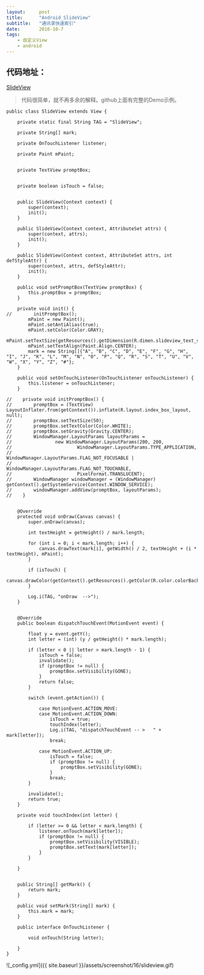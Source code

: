 ```yaml
---
layout:     post
title:      "Android_SlideView"
subtitle:   "通讯录快速索引"
date:       2016-10-7
tags:
    - 自定义View
    - android
---
```



## 代码地址：

[SlideView](https://github.com/7449/SlideView)

>代码很简单，就不再多余的解释。github上面有完整的Demo示例。

	public class SlideView extends View {
	
	    private static final String TAG = "SlideView";
	
	    private String[] mark;
	
	    private OnTouchListener listener;
	
	    private Paint mPaint;
	
	
	    private TextView promptBox;
	
	
	    private boolean isTouch = false;
	
	
	    public SlideView(Context context) {
	        super(context);
	        init();
	    }
	
	    public SlideView(Context context, AttributeSet attrs) {
	        super(context, attrs);
	        init();
	    }
	
	    public SlideView(Context context, AttributeSet attrs, int defStyleAttr) {
	        super(context, attrs, defStyleAttr);
	        init();
	    }
	
	    public void setPromptBox(TextView promptBox) {
	        this.promptBox = promptBox;
	    }
	
	    private void init() {
	//        initPromptBox();
	        mPaint = new Paint();
	        mPaint.setAntiAlias(true);
	        mPaint.setColor(Color.GRAY);
	        mPaint.setTextSize(getResources().getDimension(R.dimen.slideview_text_size));
	        mPaint.setTextAlign(Paint.Align.CENTER);
	        mark = new String[]{"A", "B", "C", "D", "E", "F", "G", "H", "I", "J", "K", "L", "M", "N", "O", "P", "Q", "R", "S", "T", "U", "V", "W", "X", "Y", "Z", "#"};
	    }
	
	    public void setOnTouchListener(OnTouchListener onTouchListener) {
	        this.listener = onTouchListener;
	    }
	
	//    private void initPromptBox() {
	//        promptBox = (TextView) LayoutInflater.from(getContext()).inflate(R.layout.index_box_layout, null);
	//        promptBox.setTextSize(50);
	//        promptBox.setTextColor(Color.WHITE);
	//        promptBox.setGravity(Gravity.CENTER);
	//        WindowManager.LayoutParams layoutParams =
	//                new WindowManager.LayoutParams(200, 200,
	//                        WindowManager.LayoutParams.TYPE_APPLICATION,
	//                        WindowManager.LayoutParams.FLAG_NOT_FOCUSABLE |
	//                                WindowManager.LayoutParams.FLAG_NOT_TOUCHABLE,
	//                        PixelFormat.TRANSLUCENT);
	//        WindowManager windowManager = (WindowManager) getContext().getSystemService(Context.WINDOW_SERVICE);
	//        windowManager.addView(promptBox, layoutParams);
	//    }
	
	
	    @Override
	    protected void onDraw(Canvas canvas) {
	        super.onDraw(canvas);
	
	        int textHeight = getHeight() / mark.length;
	
	        for (int i = 0; i < mark.length; i++) {
	            canvas.drawText(mark[i], getWidth() / 2, textHeight + (i * textHeight), mPaint);
	        }
	
	        if (isTouch) {
	            canvas.drawColor(getContext().getResources().getColor(R.color.colorBackgound));
	        }
	
	        Log.i(TAG, "onDraw  -->");
	    }
	
	
	    @Override
	    public boolean dispatchTouchEvent(MotionEvent event) {
	
	        float y = event.getY();
	        int letter = (int) (y / getHeight() * mark.length);
	
	        if (letter < 0 || letter > mark.length - 1) {
	            isTouch = false;
	            invalidate();
	            if (promptBox != null) {
	                promptBox.setVisibility(GONE);
	            }
	            return false;
	        }
	
	        switch (event.getAction()) {
	
	            case MotionEvent.ACTION_MOVE:
	            case MotionEvent.ACTION_DOWN:
	                isTouch = true;
	                touchIndex(letter);
	                Log.i(TAG, "dispatchTouchEvent -- >   " + mark[letter]);
	                break;
	
	            case MotionEvent.ACTION_UP:
	                isTouch = false;
	                if (promptBox != null) {
	                    promptBox.setVisibility(GONE);
	                }
	                break;
	        }
	
	        invalidate();
	        return true;
	    }
	
	    private void touchIndex(int letter) {
	
	        if (letter >= 0 && letter < mark.length) {
	            listener.onTouch(mark[letter]);
	            if (promptBox != null) {
	                promptBox.setVisibility(VISIBLE);
	                promptBox.setText(mark[letter]);
	            }
	        }
	
	    }
	
	
	    public String[] getMark() {
	        return mark;
	    }
	
	    public void setMark(String[] mark) {
	        this.mark = mark;
	    }
	
	    public interface OnTouchListener {
	
	        void onTouch(String letter);
	
	    }
	}


![_config.yml]({{ site.baseurl }}/assets/screenshot/16/slideview.gif)
